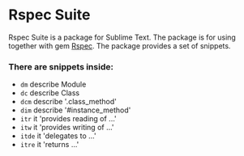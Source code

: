 # Rspec Suite

Rspec Suite is a package for Sublime Text.
The package is for using together with gem [Rspec](https://github.com/rspec/rspec).
The package provides a set of snippets.

### There are snippets inside:
* `dm` describe Module
* `dc` describe Class
* `dcm` describe '.class_method'
* `dim` describe '#instance_method'
* `itr` it 'provides reading of ...'
* `itw` it 'provides writing of ...'
* `itde` it 'delegates to ...'
* `itre` it 'returns ...'
